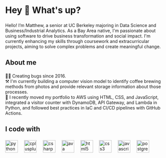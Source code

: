 <h1 align="left">Hey 👋 What's up?</h1>

###

<p align="left">Hello! I’m Matthew, a senior at UC Berkeley majoring in Data Science and Business/Industrial Analytics. As a Bay Area native, I'm passionate about using software to drive business transformation and social impact. I'm currently enhancing my skills through coursework and extracurricular projects, aiming to solve complex problems and create meaningful change.</p>

###

<h2 align="left">About me</h2>

###

<p align="left">👨‍💻 Creating bugs since 2016.<br>⚒️ I'm currently building a computer vision model to identify coffee brewing methods from photos and provide relevant storage information about those processes.<br>🚀 I recently moved my portfolio to AWS using HTML, CSS, and JavaScript, integrated a visitor counter with DynamoDB, API Gateway, and Lambda in Python, and followed best practices in IaC and CI/CD pipelines with GitHub Actions.</p>

###

<h2 align="left">I code with</h2>

###

<div align="left">
  <img src="https://cdn.jsdelivr.net/gh/devicons/devicon/icons/python/python-original.svg" height="40" alt="python logo"  />
  <img width="12" />
  <img src="https://cdn.jsdelivr.net/gh/devicons/devicon/icons/cplusplus/cplusplus-original.svg" height="40" alt="cplusplus logo"  />
  <img width="12" />
  <img src="https://cdn.jsdelivr.net/gh/devicons/devicon/icons/csharp/csharp-original.svg" height="40" alt="csharp logo"  />
  <img width="12" />
  <img src="https://cdn.jsdelivr.net/gh/devicons/devicon/icons/java/java-original.svg" height="40" alt="java logo"  />
  <img width="12" />
  <img src="https://cdn.jsdelivr.net/gh/devicons/devicon/icons/html5/html5-original.svg" height="40" alt="html5 logo"  />
  <img width="12" />
  <img src="https://cdn.jsdelivr.net/gh/devicons/devicon/icons/css3/css3-original.svg" height="40" alt="css3 logo"  />
  <img width="12" />
  <img src="https://cdn.jsdelivr.net/gh/devicons/devicon/icons/javascript/javascript-original.svg" height="40" alt="javascript logo"  />
  <img width="12" />
  <img src="https://cdn.jsdelivr.net/gh/devicons/devicon/icons/postgresql/postgresql-original.svg" height="40" alt="postgresql logo"  />
</div>

###
